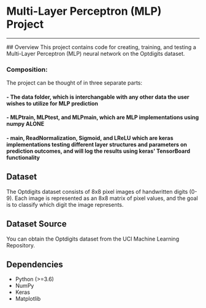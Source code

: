 # Multi-Layer Perceptron (MLP) Project
<hr>
## Overview
This project contains code for creating, training, and testing a Multi-Layer Perceptron (MLP) neural network on the Optdigits dataset.  

### Composition:
The project can be thought of in three separate parts:
#### - **The data folder**, which is interchangable with any other data the user wishes to utilize for MLP prediction
#### - **MLPtrain, MLPtest, and MLPmain**, which are MLP implementations using numpy ALONE
#### - **main, ReadNormalization, Sigmoid, and LReLU** which are keras implementations testing different layer structures and parameters on prediction outcomes, and will log the results using keras' TensorBoard functionality

## Dataset
The Optdigits dataset consists of 8x8 pixel images of handwritten digits (0-9). Each image is represented as an 8x8 matrix of pixel values, and the goal is to classify which digit the image represents.

## Dataset Source
You can obtain the Optdigits dataset from the UCI Machine Learning Repository.

## Dependencies
- Python (>=3.6)
- NumPy
- Keras
- Matplotlib 

